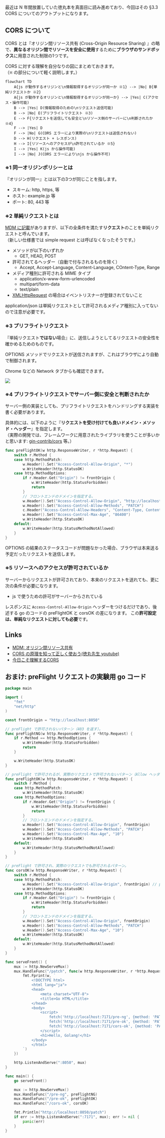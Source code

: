 最近は N 年間放置していた徳丸本を真面目に読み進めており、今回はその §3.3 CORS についてのアウトプットになります。

## CORS について

CORS とは『オリジン間リソース共有 (Cross-Origin Resource Sharing) 』の略で、**異なるオリジン間でリソースを安全に使用**するために**ブラウザのサンドボックス**に用意された制限の1つです。

CORS に対する理解を自分なりの図にまとめておきます。  
（`※` の部分について軽く説明します。）

```mermaid
flowchart TD
    A{js が動作するオリジンと\n情報取得するオリジンが同一か ※1} --> |No| B{単純リクエストか ※2}
    A{js が動作するオリジンと\n情報取得するオリジンが同一か} --> |Yes| C(アクセス・操作可能)
    B --> |Yes| D(情報取得のための\nリクエスト送信可能)
    B --> |No| E(プリフライトリクエスト ※3)
    E --> F{リクエストを送信しても安全と\nリソース側のサーバーに\n判断されたか ※4}
    F --> |Yes| D
    F --> |No| G(CORS エラーにより実際の\nリクエストは送信されない)
    D --> H(リクエスト + レスポンス)
    H --> I{リソースへのアクセスが\n許可されているか ※5}
    I --> |Yes| K(js から操作可能)
    I --> |No| J(CORS エラーにより\njs から操作不可)
```

### ※1 同一オリジンポリシーとは

『オリジンが同一』とは以下の3つが同じことを指します。

- スキーム: http, https, 等
- ホスト: example.jp 等
- ポート: 80, 443 等

### ※2 単純リクエストとは

[MDM に記載](https://developer.mozilla.org/ja/docs/Web/HTTP/CORS#%E5%8D%98%E7%B4%94%E3%83%AA%E3%82%AF%E3%82%A8%E3%82%B9%E3%83%88)がありますが、以下の全条件を満たす**リクエスト**のことを単純リクエストと呼んでいます。  
（新しい仕様書では simple request とは呼ばなくなったそうです。）

- メソッドが以下のいずれか
  - GET, HEAD, POST
- 許可されてるヘッダー（自動で付与されるものを除く）
  - Accept, Accept-Language, Content-Language, COntent-Type, Range
- メディア種別に許可される MIME タイプ
  - application/x-www-form-urlencoded
  - multipart/form-data
  - text/plain
- [XMLHttpRequest](https://developer.mozilla.org/ja/docs/Web/API/XMLHttpRequest) の場合はイベントリスナーが登録されてないこと

application/json は単純リクエストとして許可されるメディア種別に入ってないので注意が必要です。

### ※3 プリフライトリクエスト

『単純リクエスト**ではない**場合』に、送信しようとしてるリクエストの安全性を確かめるためのものです。

OPTIONS メソッドでリクエストが送信されますが、これはブラウザにより自動で制御されます。

Chrome などの Network タブからも確認できます。

![](imgs/preflight-ng.png)

### ※4 プリフライトリクエストでサーバー側に安全と判断されたか

サーバー側の実装としても、プリフライトリクエストをハンドリングする実装を書く必要があります。

具体的には、以下のように『**リクエストを受け付けても良いドメイン・メソッド・ヘッダー**』を指定します。  
（実際の開発では、フレームワークに用意されたライブラリを使うことが多いかと思います: [gin-contrib/cors](https://github.com/gin-contrib/cors) 等。）

``` go
func preFlightOK(w http.ResponseWriter, r *http.Request) {
	switch r.Method {
	case http.MethodPatch:
		w.Header().Set("Access-Control-Allow-Origin", "*")
		w.WriteHeader(http.StatusOK)
	case http.MethodOptions:
		if r.Header.Get("Origin") != frontOrigin {
			w.WriteHeader(http.StatusForbidden)
			return
		}
		// フロントエンドのドメインを指定する。
		w.Header().Set("Access-Control-Allow-Origin", "http://localhost:8070")
		w.Header().Set("Access-Control-Allow-Methods", "PATCH")
		c.Header("Access-Control-Allow-Headers", "Content-Type, Content-Length, Accept-Encoding, X-CSRF-Token, Authorization")
		w.Header().Set("Access-Control-Max-Age", "86400")
		w.WriteHeader(http.StatusOK)
	default:
		w.WriteHeader(http.StatusMethodNotAllowed)
	}
}
```

OPTIONS の結果のステータスコードが問題なかった場合、ブラウザは本来送る予定だったリクエストを送信します。

### ※5 リソースへのアクセスが許可されているか

サーバーからリクエストが許可されており、本来のリクエストを送れても、更に次の条件が必要になります。

- js で使うための許可がサーバーからされている

レスポンスに `Access-Control-Allow-Origin` ヘッダーをつけるだけであり、後述する go のコードの preFlightOK と corsOK の差になります。
この**許可設定は、単純なリクエストに対しても必要**です。

## Links

- [MDM: オリジン間リソース共有](https://developer.mozilla.org/ja/docs/Web/HTTP/CORS)
- [CORS の原理を知って正しく使おう(徳丸先生 youtube)](https://www.youtube.com/watch?v=ryztmcFf01Y&ab_channel=%E5%BE%B3%E4%B8%B8%E6%B5%A9%E3%81%AE%E3%82%A6%E3%82%A7%E3%83%96%E3%82%BB%E3%82%AD%E3%83%A5%E3%83%AA%E3%83%86%E3%82%A3%E8%AC%9B%E5%BA%A7)
- [今日こそ理解するCORS](https://www.youtube.com/watch?v=yBcnonX8Eak&ab_channel=%E5%BE%B3%E4%B8%B8%E6%B5%A9%E3%81%AE%E3%82%A6%E3%82%A7%E3%83%96%E3%82%BB%E3%82%AD%E3%83%A5%E3%83%AA%E3%83%86%E3%82%A3%E8%AC%9B%E5%BA%A7)

## おまけ: preFlight リクエストの実験用 go コード

``` go
package main

import (
	"fmt"
	"net/http"
)

const frontOrigin = "http://localhost:8050"

// preFlight で許可されないパターン（403 を返す）。
func preFlightNG(w http.ResponseWriter, r *http.Request) {
	if r.Method == http.MethodOptions {
		w.WriteHeader(http.StatusForbidden)
		return
	}

	w.WriteHeader(http.StatusOK)
}

// preFlight で許可されるが、実際のリクエストで許可されないパターン（Allow ヘッダー不足）。
func preFlightOK(w http.ResponseWriter, r *http.Request) {
	switch r.Method {
	case http.MethodPatch:
		w.WriteHeader(http.StatusOK)
	case http.MethodOptions:
		if r.Header.Get("Origin") != frontOrigin {
			w.WriteHeader(http.StatusForbidden)
			return
		}
		// フロントエンドのドメインを指定する。
		w.Header().Set("Access-Control-Allow-Origin", frontOrigin)
		w.Header().Set("Access-Control-Allow-Methods", "PATCH")
		w.Header().Set("Access-Control-Max-Age", "10")
		w.WriteHeader(http.StatusOK)
	default:
		w.WriteHeader(http.StatusMethodNotAllowed)
	}
}

// preFlight で許可され、実際のリクエストでも許可されるパターン。
func corsOK(w http.ResponseWriter, r *http.Request) {
	switch r.Method {
	case http.MethodPatch:
		w.Header().Set("Access-Control-Allow-Origin", frontOrigin) // preFlightOK Handler との差分。
		w.WriteHeader(http.StatusOK)
	case http.MethodOptions:
		if r.Header.Get("Origin") != frontOrigin {
			w.WriteHeader(http.StatusForbidden)
			return
		}
		// フロントエンドのドメインを指定する。
		w.Header().Set("Access-Control-Allow-Origin", frontOrigin)
		w.Header().Set("Access-Control-Allow-Methods", "PATCH")
		w.Header().Set("Access-Control-Max-Age", "10")
		w.WriteHeader(http.StatusOK)
	default:
		w.WriteHeader(http.StatusMethodNotAllowed)
	}
}

func serveFront() {
	mux := http.NewServeMux()
	mux.HandleFunc("/patch", func(w http.ResponseWriter, r *http.Request) {
		fmt.Fprint(w, `
			<!DOCTYPE html>
			<html lang="ja">
			<head>
				<meta charset="UTF-8">
				<title>Go HTML</title>
			</head>
			<body>
				<script>
					fetch('http://localhost:7171/pre-ng', {method: 'PATCH'})
					fetch('http://localhost:7171/pre-ok', {method: 'PATCH'})
					fetch('http://localhost:7171/cors-ok', {method: 'PATCH'})
				</script>
				<h1>Hello, Golang!</h1>
			</body>
			</html>
		`)
	})

	http.ListenAndServe(":8050", mux)
}

func main() {
	go serveFront()

	mux := http.NewServeMux()
	mux.HandleFunc("/pre-ng", preFlightNG)
	mux.HandleFunc("/pre-ok", preFlightOK)
	mux.HandleFunc("/cors-ok", corsOK)

	fmt.Println("http://localhost:8050/patch")
	if err := http.ListenAndServe(":7171", mux); err != nil {
		panic(err)
	}
}
```
